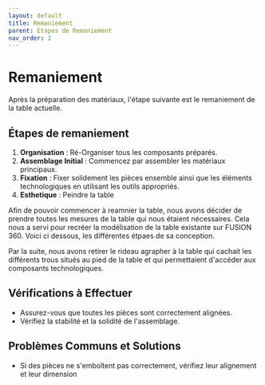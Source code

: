 ```yaml
---
layout: default
title: Remaniement
parent: Etapes de Remaniement
nav_order: 2
---
```


# Remaniement

Après la préparation des matériaux, l'étape suivante est le remaniement de la table actuelle.

## Étapes de remaniement

1. **Organisation** : Ré-Organiser tous les composants préparés.
2. **Assemblage Initial** : Commencez par assembler les matériaux principaux.
3. **Fixation** : Fixer solidement les pièces ensemble ainsi que les éléments technologiques en 
                  utilisant les outils appropriés.
4. **Esthetique** : Peindre la table 


Afin de pouvoir commencer à reamnier la table, nous avons décider de prendre toutes les mesures de la table qui nous étaient nécessaires. Cela nous a servi pour recréer la modélisation de la table existante sur FUSION 360. Voici ci dessous, les différentes étpaes de sa conception. 

<script type="module" src="https://ajax.googleapis.com/ajax/libs/model-viewer/3.4.0/model-viewer.min.js"></script>

<model-viewer src="../images/Table v17.gltf" ar ar-modes="webxr scene-viewer quick-look" camera-controls tone-mapping="commerce" poster="../images/poster.webp" shadow-intensity="1">
</model-viewer>

<model-viewer src="../images/poster1.gltf" ar ar-modes="webxr scene-viewer quick-look" camera-controls tone-mapping="commerce" poster="../images/poster1.webp" shadow-intensity="1">
</model-viewer>

<model-viewer src="../images/Table 4eme étape.gltf" ar ar-modes="webxr scene-viewer quick-look" camera-controls tone-mapping="commerce" poster="../images/poster2.webp" shadow-intensity="1">
</model-viewer>

<model-viewer src="../images/Table 3eme étape.gltf" ar ar-modes="webxr scene-viewer quick-look" camera-controls tone-mapping="commerce" poster="../images/poster3.webp" shadow-intensity="1">
</model-viewer>

Par la suite, nous avons retirer le rideau agrapher à la table qui cachait les différents trous situés au pied de la table et qui permettaient d'accéder aux composants technologiques. 




## Vérifications à Effectuer

- Assurez-vous que toutes les pièces sont correctement alignées.
- Vérifiez la stabilité et la solidité de l'assemblage.

## Problèmes Communs et Solutions

- Si des pièces ne s'emboîtent pas correctement, vérifiez leur alignement et leur dimension
